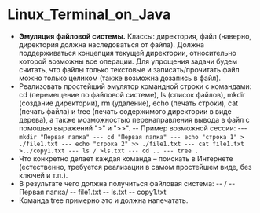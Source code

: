 # Linux_Terminal_on_Java
- **Эмуляция файловой системы.** Классы: директория, файл (наверно, директория должна наследоваться от файла). Должна поддерживаться концепция текущей директории, относительно которой возможны все операции. Для упрощения задачи будем считать, что файлы только текстовые и записать/прочитать файл можно только целиком (также возможна дозапись в файл).	
- Реализовать простейший эмулятор командной строки с командами: cd (перемещение по файловой системе), ls (список файлов), mkdir (создание директории), rm (удаление), echo (печать строки), cat (печать файла) и tree (печать содержимого директории в виде дерева), а также мозможностью перенаправления вывода в файл с помощью выражений ">" и ">>".	
-- Пример возможной сессии:
--- ` mkdir "Первая папка"
--- cd "Первая папка"
--- echo "строка 1" > ./file1.txt
--- echo "строка 2" >> ./file1.txt
--- cat file1.txt >../copy1.txt
--- ls / >ls.txt
--- cd ..
--- tree . `
- Что конкретно делает каждая команда – поискать в Интернете (естественно, требуется реализации в самом простейшем виде, без ключей и т.п.).		
- В результате чего должна получиться файловая система:	
-- /
--  Первая папка/
--    file1.txt
--    ls.txt
--  copy1.txt
- Команда tree примерно это и должна напечатать.
